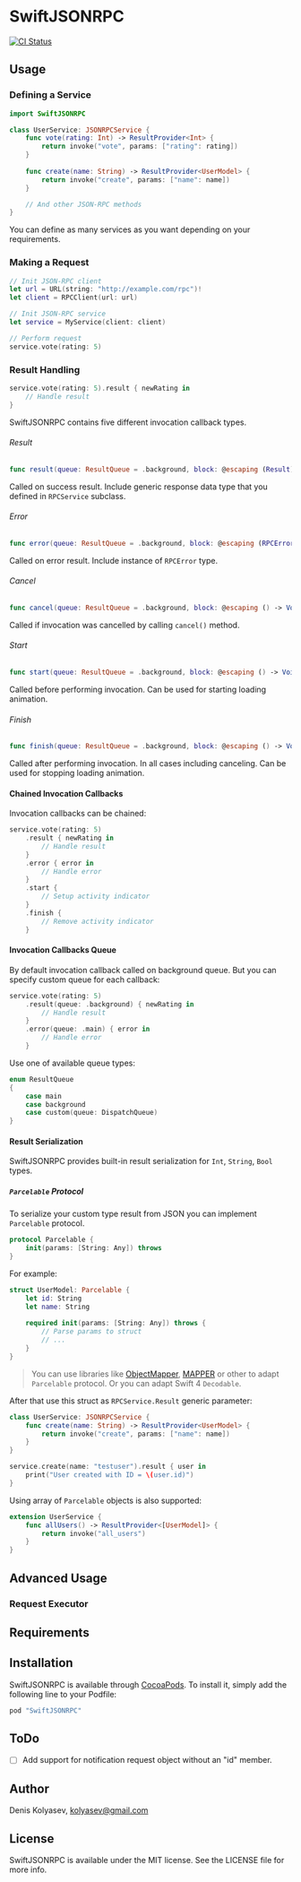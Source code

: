 # SwiftJSONRPC

[![CI Status](http://img.shields.io/travis/kolyasev/SwiftJSONRPC.svg?style=flat)](https://travis-ci.org/kolyasev/SwiftJSONRPC)
<!-- [![Version](https://img.shields.io/cocoapods/v/SwiftJSONRPC.svg?style=flat)](http://cocoapods.org/pods/SwiftJSONRPC) -->
<!-- [![License](https://img.shields.io/cocoapods/l/SwiftJSONRPC.svg?style=flat)](http://cocoapods.org/pods/SwiftJSONRPC) -->
<!-- [![Platform](https://img.shields.io/cocoapods/p/SwiftJSONRPC.svg?style=flat)](http://cocoapods.org/pods/SwiftJSONRPC) -->

## Usage

### Defining a Service

```swift
import SwiftJSONRPC

class UserService: JSONRPCService {
    func vote(rating: Int) -> ResultProvider<Int> {
        return invoke("vote", params: ["rating": rating])
    }
    
    func create(name: String) -> ResultProvider<UserModel> {
        return invoke("create", params: ["name": name])
    }

    // And other JSON-RPC methods
}
```

You can define as many services as you want depending on your requirements.

### Making a Request

```swift
// Init JSON-RPC client
let url = URL(string: "http://example.com/rpc")!
let client = RPCClient(url: url)

// Init JSON-RPC service
let service = MyService(client: client)

// Perform request
service.vote(rating: 5)
```

### Result Handling

```swift
service.vote(rating: 5).result { newRating in
    // Handle result
}
```

SwiftJSONRPC contains five different invocation callback types.

###### Result

```swift
func result(queue: ResultQueue = .background, block: @escaping (Result) -> Void) -> Self
```

Called on success result. Include generic response data type that you defined in `RPCService` subclass.

###### Error

```swift
func error(queue: ResultQueue = .background, block: @escaping (RPCError) -> Void) -> Self
```

Called on error result. Include instance of `RPCError` type.

###### Cancel

```swift
func cancel(queue: ResultQueue = .background, block: @escaping () -> Void) -> Self
```

Called if invocation was cancelled by calling `cancel()` method.

###### Start

```swift
func start(queue: ResultQueue = .background, block: @escaping () -> Void) -> Self
```

Called before performing invocation. Can be used for starting loading animation.

###### Finish

```swift
func finish(queue: ResultQueue = .background, block: @escaping () -> Void) -> Self
```

Called after performing invocation. In all cases including canceling. Can be used for stopping loading animation.

#### Chained Invocation Callbacks

Invocation callbacks can be chained:

```swift
service.vote(rating: 5)
    .result { newRating in
        // Handle result
    }
    .error { error in
        // Handle error
    }
    .start {
        // Setup activity indicator
    }
    .finish {
        // Remove activity indicator
    }
```

#### Invocation Callbacks Queue

By default invocation callback called on background queue. But you can specify custom queue for each callback:

```swift
service.vote(rating: 5)
    .result(queue: .background) { newRating in
        // Handle result
    }
    .error(queue: .main) { error in
        // Handle error
    }
```

Use one of available queue types:

```swift
enum ResultQueue
{
    case main
    case background
    case custom(queue: DispatchQueue)
}
```

#### Result Serialization

SwiftJSONRPC provides built-in result serialization for `Int`, `String`, `Bool` types.

##### `Parcelable` Protocol

To serialize your custom type result from JSON you can implement `Parcelable` protocol.

```swift
protocol Parcelable {
    init(params: [String: Any]) throws
}
```

For example:

```swift
struct UserModel: Parcelable {
    let id: String
    let name: String
    
    required init(params: [String: Any]) throws {
        // Parse params to struct
        // ...
    }
}
```

> You can use libraries like [ObjectMapper](https://github.com/Hearst-DD/ObjectMapper), [MAPPER](https://github.com/LYFT/MAPPER) or other to adapt `Parcelable` protocol. Or you can adapt Swift 4 `Decodable`.

After that use this struct as `RPCService.Result` generic parameter:

```swift
class UserService: JSONRPCService {
    func create(name: String) -> ResultProvider<UserModel> {
        return invoke("create", params: ["name": name])
    }
}
```
```swift
service.create(name: "testuser").result { user in
    print("User created with ID = \(user.id)")
}
```

Using array of `Parcelable` objects is also supported:

```swift
extension UserService {
    func allUsers() -> ResultProvider<[UserModel]> {
        return invoke("all_users")
    }
}
```


## Advanced Usage

### Request Executor

## Requirements

## Installation

SwiftJSONRPC is available through [CocoaPods](http://cocoapods.org). To install
it, simply add the following line to your Podfile:

```ruby
pod "SwiftJSONRPC"
```

## ToDo

- [ ] Add support for notification request object without an "id" member.

## Author

Denis Kolyasev, kolyasev@gmail.com

## License

SwiftJSONRPC is available under the MIT license. See the LICENSE file for more info.
